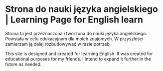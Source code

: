 # Strona do nauki języka angielskiego | Learning Page for English learn
 
Strona ta jest przeznaczona i tworzona do nauki języka angielskiego. Powstała w celu edukacyjnym dla moich znajomych. 
W przyszłości zamierzam ją dalej rozbudowywać w razie potrzeb

This site is designed and created for learning English. It was created for educational purposes for my friends. 
I intend to expand it further in the future as needed.
